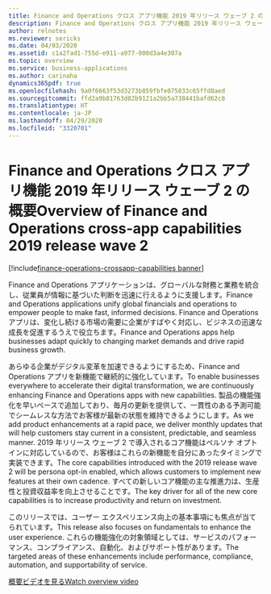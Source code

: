 ```yaml
---
title: Finance and Operations クロス アプリ機能 2019 年リリース ウェーブ 2 の概要
description: Finance and Operations クロス アプリ機能 2019 年リリース ウェーブ 2 の概要
author: relnotes
ms.reviewer: sericks
ms.date: 04/03/2020
ms.assetid: c1a2fad1-755d-e911-a977-000d3a4e307a
ms.topic: overview
ms.service: business-applications
ms.author: carinaha
dynamics365pdf: true
ms.openlocfilehash: 9a0f6663f53d3273b859fbfe075033c65ffd8aed
ms.sourcegitcommit: ffd2a9b81763d82b9121a2bb5a738441bafd62c8
ms.translationtype: HT
ms.contentlocale: ja-JP
ms.lasthandoff: 04/29/2020
ms.locfileid: "3320701"
---
```

# <a name="overview-of-finance-and-operations-cross-app-capabilities-2019-release-wave-2"></a><span data-ttu-id="efdca-103">Finance and Operations クロス アプリ機能 2019 年リリース ウェーブ 2 の概要</span><span class="sxs-lookup"><span data-stu-id="efdca-103">Overview of Finance and Operations cross-app capabilities 2019 release wave 2</span></span>
[!include[finance-operations-crossapp-capabilities banner](../includes/finance-operations-crossapp-capabilities.md)]

<!--overview start-->
<span data-ttu-id="efdca-104">Finance and Operations アプリケーションは、グローバルな財務と業務を統合し、従業員が情報に基づいた判断を迅速に行えるように支援します。</span><span class="sxs-lookup"><span data-stu-id="efdca-104">Finance and Operations applications unify global financials and operations to empower people to make fast, informed decisions.</span></span> <span data-ttu-id="efdca-105">Finance and Operations アプリは、変化し続ける市場の需要に企業がすばやく対応し、ビジネスの迅速な成長を促進するうえで役立ちます。</span><span class="sxs-lookup"><span data-stu-id="efdca-105">Finance and Operations apps help businesses adapt quickly to changing market demands and drive rapid business growth.</span></span> 

<span data-ttu-id="efdca-106">あらゆる企業がデジタル変革を加速できるようにするため、Finance and Operations アプリを新機能で継続的に強化しています。</span><span class="sxs-lookup"><span data-stu-id="efdca-106">To enable businesses everywhere to accelerate their digital transformation, we are continuously enhancing Finance and Operations apps with new capabilities.</span></span> <span data-ttu-id="efdca-107">製品の機能強化を早いペースで追加しており、毎月の更新を提供して、一貫性のある予測可能でシームレスな方法でお客様が最新の状態を維持できるようにします。</span><span class="sxs-lookup"><span data-stu-id="efdca-107">As we add product enhancements at a rapid pace, we deliver monthly updates that will help customers stay current in a consistent, predictable, and seamless manner.</span></span> <span data-ttu-id="efdca-108">2019 年リリース ウェーブ 2 で導入されるコア機能はペルソナ オプトインに対応しているので、お客様はこれらの新機能を自分にあったタイミングで実装できます。</span><span class="sxs-lookup"><span data-stu-id="efdca-108">The core capabilities introduced with the 2019 release wave 2 will be persona opt-in enabled, which allows customers to implement new features at their own cadence.</span></span> <span data-ttu-id="efdca-109">すべての新しいコア機能の主な推進力は、生産性と投資収益率を向上させることです。</span><span class="sxs-lookup"><span data-stu-id="efdca-109">The key driver for all of the new core capabilities is to increase productivity and return on investment.</span></span> 

<span data-ttu-id="efdca-110">このリリースでは、ユーザー エクスペリエンス向上の基本事項にも焦点が当てられています。</span><span class="sxs-lookup"><span data-stu-id="efdca-110">This release also focuses on fundamentals to enhance the user experience.</span></span> <span data-ttu-id="efdca-111">これらの機能強化の対象領域としては、サービスのパフォーマンス、コンプライアンス、自動化、およびサポート性があります。</span><span class="sxs-lookup"><span data-stu-id="efdca-111">The targeted areas of these enhancements include performance, compliance, automation, and supportability of service.</span></span>

[<span data-ttu-id="efdca-112">概要ビデオを見る</span><span class="sxs-lookup"><span data-stu-id="efdca-112">Watch overview video</span></span>](https://aka.ms/ROGFO19RW2ROV)
<!--overview end-->
